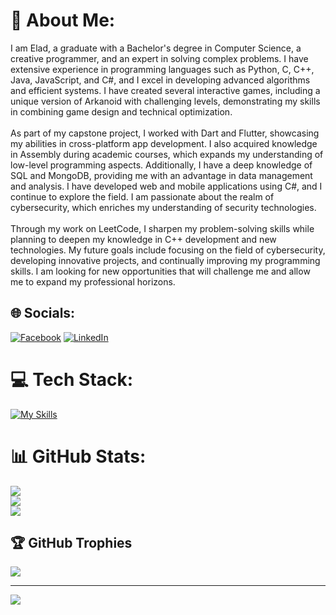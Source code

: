 # 💫 About Me:
I am Elad, a graduate with a Bachelor's degree in Computer Science, a creative programmer, and an expert in solving complex problems. I have extensive experience in programming languages such as Python, C, C++, Java, JavaScript, and C#, and I excel in developing advanced algorithms and efficient systems. I have created several interactive games, including a unique version of Arkanoid with challenging levels, demonstrating my skills in combining game design and technical optimization.<br><br>As part of my capstone project, I worked with Dart and Flutter, showcasing my abilities in cross-platform app development. I also acquired knowledge in Assembly during academic courses, which expands my understanding of low-level programming aspects. Additionally, I have a deep knowledge of SQL and MongoDB, providing me with an advantage in data management and analysis. I have developed web and mobile applications using C#, and I continue to explore the field. I am passionate about the realm of cybersecurity, which enriches my understanding of security technologies.<br><br>Through my work on LeetCode, I sharpen my problem-solving skills while planning to deepen my knowledge in C++ development and new technologies. My future goals include focusing on the field of cybersecurity, developing innovative projects, and continually improving my programming skills. I am looking for new opportunities that will challenge me and allow me to expand my professional horizons.


## 🌐 Socials:
[![Facebook](https://img.shields.io/badge/Facebook-%231877F2.svg?logo=Facebook&logoColor=white)](https://www.facebook.com/elad7290/) [![LinkedIn](https://img.shields.io/badge/LinkedIn-%230077B5.svg?logo=linkedin&logoColor=white)](https://www.linkedin.com/in/elad-baal-tzdaka/) 

# 💻 Tech Stack:
[![My Skills](https://skillicons.dev/icons?i=c,cpp,cs)](https://skillicons.dev)

# 📊 GitHub Stats:
![](https://github-readme-stats.vercel.app/api?username=elad7290&theme=shadow_blue&hide_border=false&include_all_commits=true&count_private=false)<br/>
![](https://github-readme-streak-stats.herokuapp.com/?user=elad7290&theme=shadow_blue&hide_border=false)<br/>
![](https://github-readme-stats.vercel.app/api/top-langs/?username=elad7290&theme=shadow_blue&hide_border=false&include_all_commits=true&count_private=false&layout=compact)

## 🏆 GitHub Trophies
![](https://github-profile-trophy.vercel.app/?username=elad7290&theme=radical&no-frame=true&no-bg=false&margin-w=4)

---
[![](https://visitcount.itsvg.in/api?id=elad7290&icon=0&color=0)](https://visitcount.itsvg.in)

<!-- Proudly created with GPRM ( https://gprm.itsvg.in ) -->
